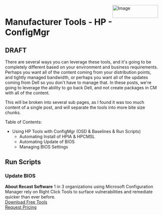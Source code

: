 <img style="float: right;" src="https://docs.recastsoftware.com/media/Recast-Logo-Dark_Horizontal_nav.png"  alt="Image" height="43" width="150">

# Manufacturer Tools - HP - ConfigMgr

## **DRAFT**

There are several ways you can leverage these tools, and it's going to be completely different based on your environment and business requirements.  Perhaps you want all of the content coming from your distribution points, and tightly managed bandwidth, or perhaps you want all of the updates coming from Dell so you don't have to manage that.  In these posts, we're going to leverage the ability to go back Dell, and not create packages in CM with all of the content.

This will be broken into several sub pages, as I found it was too much content of a single post, and will separate the tools into more bite size chunks.

Table of Contents:

- Using HP Tools with ConfigMgr (OSD & Baselines & Run Scripts)
  - Automating Install of HPIA & HPCMSL
  - Automating Update of BIOS
  - Managing BIOS Settings


## Run Scripts

### Update BIOS


**About Recast Software**
1 in 3 organizations using Microsoft Configuration Manager rely on Right Click Tools to surface vulnerabilities and remediate quicker than ever before.  
[Download Free Tools](https://www.recastsoftware.com/?utm_source=cmdocs&utm_medium=referral&utm_campaign=cmdocs#formarea)  
[Request Pricing](https://www.recastsoftware.com/pricing?utm_source=cmdocs&utm_medium=referral&utm_campaign=cmdocs)
